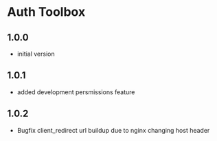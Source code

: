 # Auth Toolbox

## 1.0.0

- initial version

## 1.0.1

- added development persmissions feature

## 1.0.2

- Bugfix client_redirect url buildup due to nginx changing host header